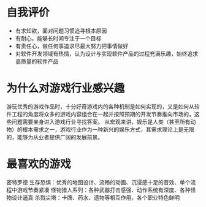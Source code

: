 # 自我评价

- 有求知欲，面对问题习惯追寻根本原因
- 有耐心，能够长时间专注于一个目标
- 有责任心，做任何事追求尽最大努力把事情做好
- 对软件开发领域有热情，认为设计与实现软件产品的过程充满乐趣，始终追求高质量的软件产品

# 为什么对游戏行业感兴趣

游玩优秀的游戏作品时，十分好奇游戏内的各种机制是如何实现的，又是如何从软件工程的角度将众多的游戏内容组合在一起并按照预期的开发节奏推向市场的，这些问题需要亲身进入游戏行业寻找答案。
从宏观来讲，娱乐是人类（甚至所有动物）的根本需求之一，游戏行业作为一种新兴的娱乐方式，其需求理论上是无限的，能够为从业者提供广阔的发展前景。

# 最喜欢的游戏

密特罗德 生存恐惧：优秀的地图设计、流畅的动画、沉浸感十足的音效、单个流程中游戏节奏紧凑
怪物猎人系列：各种武器打击感强、动作系统有深度、各种怪物设计逼真
杀戮尖塔：卡牌、药水、遗物等相互作用，各个职业特色鲜明
